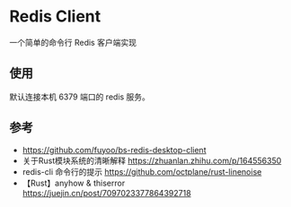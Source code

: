 # Redis Client
一个简单的命令行 Redis 客户端实现

## 使用
默认连接本机 6379 端口的 redis 服务。

## 参考
* https://github.com/fuyoo/bs-redis-desktop-client
* 关于Rust模块系统的清晰解释 https://zhuanlan.zhihu.com/p/164556350
* redis-cli 命令行的提示 https://github.com/octplane/rust-linenoise
* 【Rust】anyhow & thiserror https://juejin.cn/post/7097023377864392718